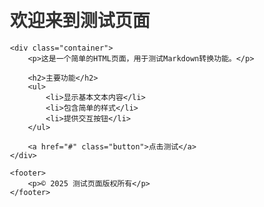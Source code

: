 <!DOCTYPE html>
<html lang="zh-CN">
<head>
    <meta charset="UTF-8">
    <meta name="viewport" content="width=device-width, initial-scale=1.0">
    <title>测试页面</title>
    <style>
        body { font-family: Arial, sans-serif; max-width: 800px; margin: 0 auto; padding: 20px; }
        h1 { color: #333; }
        .container { background-color: #f9f9f9; padding: 15px; border-radius: 5px; }
        .button { background-color: #4CAF50; color: white; padding: 10px 20px; text-align: center; text-decoration: none; display: inline-block; border-radius: 4px; }
        .button:hover { background-color: #45a049; }
    </style>
</head>
<body>
    <h1>欢迎来到测试页面</h1>

    <div class="container">
        <p>这是一个简单的HTML页面，用于测试Markdown转换功能。</p>
        
        <h2>主要功能</h2>
        <ul>
            <li>显示基本文本内容</li>
            <li>包含简单的样式</li>
            <li>提供交互按钮</li>
        </ul>
        
        <a href="#" class="button">点击测试</a>
    </div>
    
    <footer>
        <p>© 2025 测试页面版权所有</p>
    </footer>
</body>
</html>
    